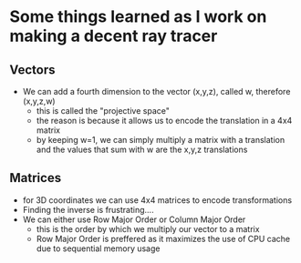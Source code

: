 # Some things learned as I work on making a decent ray tracer


## Vectors
* We can add a fourth dimension to the vector (x,y,z), called w, therefore (x,y,z,w)
  * this is called the "projective space"
  * the reason is because it allows us to encode the translation in a 4x4 matrix
  * by keeping w=1, we can simply multiply a matrix with a translation and the values that sum with w are the x,y,z translations



## Matrices
* for 3D coordinates we can use 4x4 matrices to encode transformations
* Finding the inverse is frustrating....
* We can either use Row Major Order or Column Major Order
  * this is the order by which we multiply our vector to a matrix
  * Row Major Order is preffered as it maximizes the use of CPU cache due to sequential memory usage

